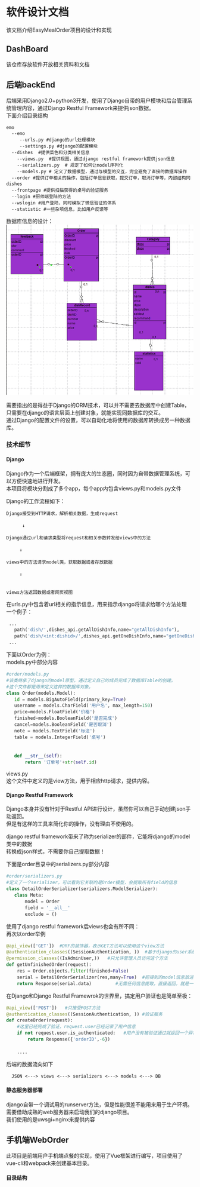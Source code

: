 # 软件设计文档

该文档介绍EasyMealOrder项目的设计和实现  


## DashBoard
该仓库存放软件开放相关资料和文档  





## 后端backEnd
后端采用Django2.0+python3开发，使用了Django自带的用户模块和后台管理系统管理内容，通过Django Restful Framework来提供json数据。  
下面介绍目录结构  
```
emo
  --emo
     --urls.py #django的url处理模块
     --settings.py #django的配置模块
  --dishes  #提供菜色和分类相关信息
    --views.py  #提供视图，通过django restful framework提供json信息
    --serializers.py  # 规定了如何让model序列化
    --models.py # 定义了数据模型，通过与模型的交互，完全避免了直接的数据库操作
  --order #提供订单相关的操作，包括订单信息获取，提交订单，取消订单等，内部结构同dishes
  --frontpage #提供扫描获得的桌号的验证服务
  --login #厨师端登陆的方法
  --wslogin #用户登陆，同时模拟了微信验证的体系
  --statistic #一些杂项信息，比如用户反馈等
```
数据库信息的设计：
![data](../image/database.PNG)


需要指出的是得益于Django的ORM技术，可以并不需要去数据库中创建Table，只需要在django的语言层面上创建对象，就能实现同数据库的交互。    
通过Django的配置文件的设置，可以自动化地将使用的数据库转换成另一种数据库。    

### 技术细节
#### Django
Django作为一个后端框架，拥有庞大的生态圈，同时因为自带数据管理系统，可以方便快速地进行开发。     
本项目将模块分割成了多个app，每个app内包含views.py和models.py文件   

Django的工作流程如下：
```
Django接受到HTTP请求，解析相关数据，生成request
       
      ↓  
      
Django通过url和请求类型将request和相关参数转发给views中的方法

     ↓
     
views中的方法请求model类，获取数据或者存放数据
      
     ↓
     
     
views方法返回数据或者网页视图

```

在urls.py中包含着url相关的指示信息，用来指示django将请求给哪个方法处理   
一个例子：  
 ```python
  ...
    path('dish/',dishes_api.getAllDishInfo,name="getAllDishInfo"),
    path('dish/<int:dishid>/',dishes_api.getOneDishInfo,name="getOneDishInfo"), #<>包住的是可变量，要交给view方法作为参数
  ...
 ```

下面以Order为例：     
models.py中部分内容   
 ```python
 #order/models.py
 #该类继承了django的model原型，通过定义自己的成员完成了数据库Table的创建。
 #这个文件都是用来定义这样的数据库对象。
 class Order(models.Model):
    id = models.BigAutoField(primary_key=True)
    username = models.CharField('用户名', max_length=150)
    price=models.FloatField('价格')    
    finished=models.BooleanField('是否完成')
    cancel=models.BooleanField('是否取消')
    note = models.TextField('标注')
    table = models.IntegerField('桌号')
    
    
    def __str__(self):
        return '订单号'+str(self.id)

 ```
 
 views.py   
 这个文件中定义的是view方法，用于相应http请求，提供内容。  
 
 #### Django Restful Framework  
 Django本身并没有针对于Restful API进行设计，虽然你可以自己手动创建json手动返回。  
 但是有这样的工具来简化你的操作，没有理由不使用的。   
 
 django restful framework带来了称为serializer的部件，它能将django的model类中的数据   
 转换成json样式，不需要你自己提取数据！  
 
 下面是order目录中的serializers.py部分内容  
 ```python
 #order/serializers.py
 #定义了一个serializer，可以看到它关联的是Order模型，会提取所有field的信息
 class DetailOrderSerializer(serializers.ModelSerializer):
    class Meta:
        model = Order
        field = '__all__'
        exclude = ()
 ```


使用了django restful framework后views也会有所不同：  
再次以order举例  
```python
@api_view(['GET'])  #DRF的装饰器，表示GET方法可以使用这个view方法
@authentication_classes((SessionAuthentication, ))  #基于django的user系统的session验证功能
@permission_classes((IsAdminUser,))   #只允许管理人员访问这个方法
def getUnfinishedOrder(request):
    res = Order.objects.filter(finished=False)
    serial = DetailOrderSerializer(res,many=True)  #把得到的model信息放进serializer中
    return Response(serial.data)         #无需任何信息提取，直接返回，就是一个标准的json数据
```


在Django和Django Restful Framewrok的世界里，搞定用户验证也是简单至极： 

```python
@api_view(['POST'])   #只接受POST方法
@authentication_classes((SessionAuthentication, )) #验证服务
def createOrder(request):
    #这里已经完成了验证，request.user已经记录了用户信息
    if not request.user.is_authenticated:   #用户没有被验证通过就返回一个异常的订单号
        return Response({'orderID',-6})
        
    ....
```

后端的数据流向如下

```
  JSON <---> views <---> serializers <---> models <---> DB

```


#### 静态服务器部署
django自带一个调试用的runserver方法，但是性能很差不能用来用于生产环境。  
需要借助成熟的web服务器来启动我们的django项目。  
我们使用的是uwsgi+nginx来提供内容  

## 手机端WebOrder
此项目是前端用户手机端点餐的实现，使用了Vue框架进行编写，项目使用了vue-cli和webpack来创建基本目录。
#### 目录结构
